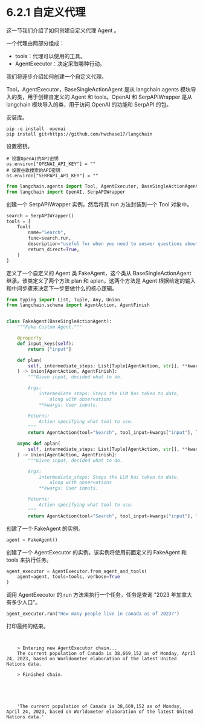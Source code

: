 # 6.2.1 自定义代理

这一节我们介绍了如何创建自定义代理 Agent 。

一个代理由两部分组成：

- tools：代理可以使用的工具。
- AgentExecutor：决定采取哪种行动。

我们将逐步介绍如何创建一个自定义代理。

Tool，AgentExecutor，BaseSingleActionAgent 是从 langchain.agents 模块导入的类，用于创建自定义的 Agent 和 tools。OpenAI 和 SerpAPIWrapper 是从 langchain 模块导入的类，用于访问 OpenAI 的功能和 SerpAPI 的包。

安装库。
```
pip -q install  openai
pip install git+https://github.com/hwchase17/langchain
```
设置密钥。

```
# 设置OpenAI的API密钥
os.environ["OPENAI_API_KEY"] = ""
# 设置谷歌搜索的API密钥
os.environ["SERPAPI_API_KEY"] = ""
```

```python
from langchain.agents import Tool, AgentExecutor, BaseSingleActionAgent
from langchain import OpenAI, SerpAPIWrapper
```
创建一个 SerpAPIWrapper 实例，然后将其 run 方法封装到一个 Tool 对象中。

```python
search = SerpAPIWrapper()
tools = [
    Tool(
        name="Search",
        func=search.run,
        description="useful for when you need to answer questions about current events",
        return_direct=True,
    )
]
```

定义了一个自定义的 Agent 类 FakeAgent，这个类从 BaseSingleActionAgent 继承。该类定义了两个方法 plan 和 aplan，这两个方法是 Agent 根据给定的输入和中间步骤来决定下一步要做什么的核心逻辑。

```python
from typing import List, Tuple, Any, Union
from langchain.schema import AgentAction, AgentFinish


class FakeAgent(BaseSingleActionAgent):
    """Fake Custom Agent."""

    @property
    def input_keys(self):
        return ["input"]

    def plan(
        self, intermediate_steps: List[Tuple[AgentAction, str]], **kwargs: Any
    ) -> Union[AgentAction, AgentFinish]:
        """Given input, decided what to do.

        Args:
            intermediate_steps: Steps the LLM has taken to date,
                along with observations
            **kwargs: User inputs.

        Returns:
            Action specifying what tool to use.
        """
        return AgentAction(tool="Search", tool_input=kwargs["input"], log="")

    async def aplan(
        self, intermediate_steps: List[Tuple[AgentAction, str]], **kwargs: Any
    ) -> Union[AgentAction, AgentFinish]:
        """Given input, decided what to do.

        Args:
            intermediate_steps: Steps the LLM has taken to date,
                along with observations
            **kwargs: User inputs.

        Returns:
            Action specifying what tool to use.
        """
        return AgentAction(tool="Search", tool_input=kwargs["input"], log="")
```

创建了一个 FakeAgent 的实例。

```python
agent = FakeAgent()
```

创建了一个 AgentExecutor 的实例，该实例将使用前面定义的 FakeAgent 和 tools 来执行任务。

```python
agent_executor = AgentExecutor.from_agent_and_tools(
    agent=agent, tools=tools, verbose=True
)
```
调用 AgentExecutor 的 run 方法来执行一个任务，任务是查询 "2023 年加拿大有多少人口"。

```python
agent_executor.run("How many people live in canada as of 2023?")
```
打印最终的结果。
```
    
    
    > Entering new AgentExecutor chain...
    The current population of Canada is 38,669,152 as of Monday, April 24, 2023, based on Worldometer elaboration of the latest United Nations data.
    
    > Finished chain.





    'The current population of Canada is 38,669,152 as of Monday, April 24, 2023, based on Worldometer elaboration of the latest United Nations data.'
```    
